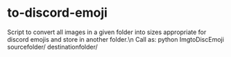 # to-discord-emoji
Script to convert all images in a given folder into sizes appropriate for discord emojis and store in another folder.\n
Call as: python ImgtoDiscEmoji sourcefolder/ destinationfolder/
